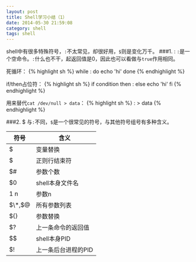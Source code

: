 ```yaml
---
layout: post
title: Shell学习小结（1）
date: 2014-05-30 21:59:08
category: shell
tags: shell
---
```

shell中有很多特殊符号，`:`不太常见，却很好用，`$`则是变化万千。
###1. :
`:`是一个空命令。`:`什么也不干，起返回值是0，因此也可以看做与`true`作用相同。

死循环：
{% highlight sh %}
while :
do
	echo 'hi'
done
{% endhighlight %}

if/then占位符：
{% highlight sh %}
if condition
then :
else
	echo 'hi'
fi
{% endhighlight %}

用来替代`cat /dev/null > data`：
{% highlight sh %}
: > data
{% endhighlight %}

###2. $
与`:`不同，`$`是一个很常见的符号，与其他符号组号有多种含义。

| 符号 | 含义 |
| --- | --- |
| $ | 变量替换 |
| $ | 正则行结束符 |
| $# | 参数个数 |
| $0 | shell本身文件名 |
| $1~$n | 参数n|
| $\*,$@ | 所有参数列表 |
| ${} | 参数替换 |
| $? | 上一条命令的返回值 |
| $$ | shell本身PID |
| $! | 上一条后台进程的PID |



